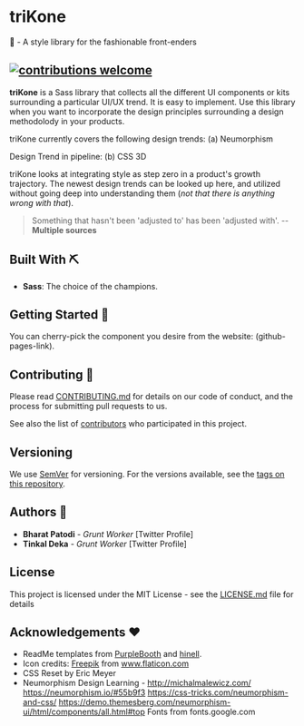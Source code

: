 # triKone

🦚 - A style library for the fashionable front-enders

## [![contributions welcome](https://img.shields.io/badge/contributions-welcome-brightgreen.svg?style=flat)](https://github.com/bharat-patodi/trikone/issues)

**triKone** is a Sass library that collects all the different UI components or kits surrounding a particular UI/UX trend. It is easy to implement. Use this library when you want to incorporate the design principles surrounding a design methodolody in your products.

triKone currently covers the following design trends:
(a) Neumorphism

Design Trend in pipeline:
(b) CSS 3D

triKone looks at integrating style as step zero in a product's growth trajectory. The newest design trends can be looked up here, and utilized without going deep into understanding them (_not that there is anything wrong with that_).

> Something that hasn't been 'adjusted to' has been 'adjusted with'. -- **Multiple sources**

## Built With ⛏️

[s]: #built-with-⛏️ "S/w stack"

- **Sass**: The choice of the champions.

## Getting Started 🚀

You can cherry-pick the component you desire from the website: (github-pages-link).

## Contributing 🎅

[c]: #Contributing-🎅 "Guidelines for contribution"

Please read [CONTRIBUTING.md](link-to-contributing.md) for details on our code of conduct, and the process for submitting pull requests to us.

See also the list of [contributors](https://github.com/your/project/contributors) who participated in this project.

## Versioning

[v]: #versioning "Maintaining the different versions"

We use [SemVer](http://semver.org/) for versioning. For the versions available, see the [tags on this repository](https://github.com/your/project/tags).

## Authors 🦹

[a]: #Authors-🦹 "All the authors"

- **Bharat Patodi** - _Grunt Worker_ [Twitter Profile]
- **Tinkal Deka** - _Grunt Worker_ [Twitter Profile]

## License

[l]: #license "License type"

This project is licensed under the MIT License - see the [LICENSE.md](LICENSE.md) file for details

## Acknowledgements ❤️

[ack]: #acknowledgements-❤️ "Inspirations, and code gifts"

- ReadMe templates from [PurpleBooth](https://gist.github.com/PurpleBooth/109311bb0361f32d87a2) and [hinell](https://github.com/hinell/project-boilerplate/edit/master/README.md).
- Icon credits: <a href="http://www.freepik.com/" title="Freepik">Freepik</a> from <a href="https://www.flaticon.com/" title="Flaticon"> www.flaticon.com</a>
- CSS Reset by Eric Meyer
- Neumorphism Design Learning -
  http://michalmalewicz.com/
  https://neumorphism.io/#55b9f3
  https://css-tricks.com/neumorphism-and-css/
  https://demo.themesberg.com/neumorphism-ui/html/components/all.html#top
  Fonts from fonts.google.com

